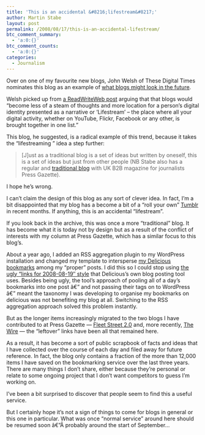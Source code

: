 ```yaml
---
title: 'This is an accidental &#8216;lifestream&#8217;'
author: Martin Stabe
layout: post
permalink: /2008/08/17/this-is-an-accidental-lifestream/
btc_comment_summary:
  - 'a:0:{}'
btc_comment_counts:
  - 'a:0:{}'
categories:
  - Journalism
---
```

Over on one of my favourite new blogs, John Welsh of These Digital Times nominates this blog as an example of [what blogs might look in the future][1].

Welsh picked up from [a ReadWriteWeb post][2] arguing that that blogs would &#8220;become less of a steam of thoughts and more location for a person&#8217;s digital identity presented as a narrative or &#8216;Lifestream&#8217; &#8211; the place where all your digital activity, whether on YouTube, Flickr, Facebook or any other, is brought together in one list.&#8221;

This blog, he suggested, is a radical example of this trend, because it takes the &#8220;lifestreaming &#8221; idea a step further:

> [J]ust as a traditional blog is a set of ideas but written by oneself, this is a set of ideas but just from other people (NB Stabe also has a regular and [traditional blog][3] with UK B2B magazine for journalists Press Gazette).

I hope he&#8217;s wrong.

I can&#8217;t claim the design of this blog as any sort of clever idea. In fact, I&#8217;m a bit disappointed that my blog has a become a bit of a &#8220;roll your own&#8221; [Tumblr][4] in recent months. If anything, this is an accidental &#8220;lifestream&#8221;.

If you look back in the archive, this was once a more &#8220;traditional&#8221; blog. It has become what it is today not by design but as a result of the conflict of interests with my column at Press Gazette, which has a similar focus to this blog&#8217;s.

About a year ago, I added an RSS aggregation plugin to my WordPress installation and changed my template to intersperse [my Delicious bookmarks][5] among my &#8220;proper&#8221; posts. I did this so I could stop using [the ugly &#8220;links for 2008-08-19&#8243; style][6] that Delicious&#8217;s own blog posting tool uses. Besides being ugly, the tool&#8217;s approach of pooling all of a day&#8217;s bookmarks into one post â€” and not passing their tags on to WordPress â€” meant the taxonomy I was developing to organise my bookmarks on delicious was not benefiting my blog at all. Switching to the RSS aggregation approach solved this problem instantly.

But as the longer items increasingly migrated to the two blogs I have contributed to at Press Gazette &mdash; [Fleet Street 2.0][7] and, more recently, [The Wire][8] &mdash; the &#8220;leftover&#8221; links have been all that remained here.

As a result, it has become a sort of public scrapbook of facts and ideas that I have collected over the course of each day and filed away for future reference. In fact, the blog only contains a fraction of the more than 12,000 items I have saved on the bookmarking service over the last three years. There are many things I don&#8217;t share, either because they&#8217;re personal or relate to some ongoing project that I don&#8217;t want competitors to guess I&#8217;m working on.

I&#8217;ve been a bit surprised to discover that people seem to find this a useful service.

But I certainly hope it&#8217;s not a sign of things to come for blogs in general or this one in particular. What was once &#8220;normal service&#8221; around here should be resumed soon â€”Â probably around the start of September&#8230;

 [1]: http://johnwelsh.wordpress.com/2008/08/16/what-will-blogs-look-like-in-future/
 [2]: http://www.readwriteweb.com/archives/the_future_of_blogging_reveale.php
 [3]: http://blogs.pressgazette.co.uk/fleetstreet/
 [4]: http://www.tumblr.com/
 [5]: http://delicious.com/martinstabe
 [6]: http://www.martinstabe.com/blog/2007/09/07/links-for-2007-09-07/
 [7]: http://blogs.pressgazette.co.uk/fleetstreet
 [8]: http://blogs.pressgazette.co.uk/wire